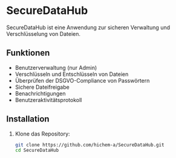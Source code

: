 # SecureDataHub

SecureDataHub ist eine Anwendung zur sicheren Verwaltung und Verschlüsselung von Dateien.

## Funktionen

- Benutzerverwaltung (nur Admin)
- Verschlüsseln und Entschlüsseln von Dateien
- Überprüfen der DSGVO-Compliance von Passwörtern
- Sichere Dateifreigabe
- Benachrichtigungen
- Benutzeraktivitätsprotokoll

## Installation

1. Klone das Repository:
   ```bash
   git clone https://github.com/hichem-a/SecureDataHub.git
   cd SecureDataHub
